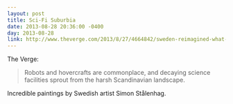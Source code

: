 ```yaml
---
layout: post
title: Sci-Fi Suburbia
date: 2013-08-28 20:36:00 -0400
day: 2013-08-28
link: http://www.theverge.com/2013/8/27/4664842/sweden-reimagined-what-if-sci-fi-tech-were-real
---
```

The Verge:
>Robots and hovercrafts are commonplace, and decaying science facilities sprout from the harsh Scandinavian landscape. 

Incredible paintings by Swedish artist Simon Stålenhag.